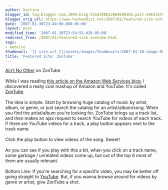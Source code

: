 ```yaml
---
author: kortina
blogger_id: tag:blogger.com,1999:blog-5518298822864690168.post-296314702327132681
blogger_orig_url: https://www.hackaddict.net/2007/01/featured-site-zontube.html
date: '2007-01-30T23:40:00.000-05:00'
layout: post
modified_time: '2007-01-30T23:54:55.026-05:00'
redirect_from: /2007/01/featured-site-zontube.html
tags:
- website
thumbnail: '{{ site.url }}/assets/images/thumbnails/2007-01-30-image-0000.png'
title: 'Featured Site: ZonTube'
---
```


<img alt="" border="0" id="BLOGGER_PHOTO_ID_5026052651339855202" src="{{ site.url }}/assets/images/2007-01-30-image-0000.png" style=" "/><br/><a href="http://pulpsite.net/zontube/asin/B000G759LW">Ain't No Other</a> on ZonTube<br/><br/>While I was reading <a href="http://aws.typepad.com/aws/2007/01/catching_up.html">this article on the Amazon Web Services blog</a>, I discovered a really cool mashup of Amazon and YouTube.  It's called <a href="http://pulpsite.net/zontube/">ZonTube</a>.<br/><br/>The idea is simple.  Start by browsing huge catalog of music by artist, album, or genre, or just search the catalog for an artist/album/song.  When you find the artist/album you're looking for, ZonTube brings up a track list, and then makes an ajax request to search YouTube for videos of each track.  If there are YouTube videos for a track, a play button appears next to the track name.<br/><br/>Click the play button to view videos of the song.  Sweet!<br/><br/>As you can see if you play with this a bit, when you click on a track name, some garbage / unrelated videos come up, but out of the top 6 most of them are usually relevant.<br/><br/>Bottom Line:  If you're searching for a specific video, you may be better off going straight to <a href="http://youtube.com/">YouTube</a>.  But, if you wanna browse around for videos by genre or artist, give ZonTube a shot.